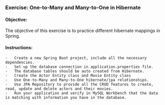 ### Exercise: One-to-Many and Many-to-One in Hibernate

#### Objective: 
The objective of this exercise is to practice different hibernate mappings in Spring.

#### Instructions:
    -	Create a new Spring Boot project, include all the necessary dependencies.
    -	Set up the database connection in application.properties file.
    -	The database tables should be auto created from Hibernate.
    -	Create the Actor Entity class and Movie Entity class
    -	Use One-to-Many and Many-to-One hibernate/jpa relationships.
    -	Use JPA Repository to provide all the CRUD features to create, read, update and delete actors and their movies.
    -	Run your application and verify in MySQL Workbench that the data is matching with information you have in the database.
